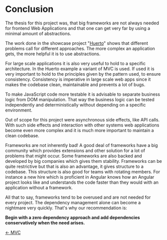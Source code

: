 # Conclusion

The thesis for this project was, that big frameworks are not always needed for frontend Web Applications and that one can get very far by using a minimal amount of abstractions. 

The work done in the showcase project "[Huerto](../huerto)" shows that different problems call for different approaches. The more complex an application gets, the more helpful it is to use abstractions.

For large scale applications it is also very useful to hold to a specific architecture. In the Huerto example a variant of MVC is used. If used it is very important to hold to the principles given by the pattern used, to ensure consistency. Consistency is imperative in large scale web apps since it makes the codebase clean, maintainable and prevents a lot of bugs. 

To make JavaScript code more testable it is advisable to separate business logic from DOM manipulation. That way the business logic can be tested independently and deterministically without depending on a specific environment.

Out of scope for this project were asynchronous side effects, like API calls. With such side effects and interaction with other systems web applications become even more complex and it is much more important to maintain a clean codebase.

Frameworks are not inherently bad! A good deal of frameworks have a big community which provides extensions and other solution for a lot of problems that might occur. Some frameworks are also backed and developed by big companies which gives them stability. Frameworks can be quite restrictive but that is also an advantage, it gives structure to a codebase. This structure is also good for teams with rotating members. For instance a new hire which is proficient in Angular knows how an Angular project looks like and understands the code faster than they would with an application without a framework.

All that to say, frameworks tend to be overused and are not needed for every project. The dependency management alone can become a nightmare very quickly. That's why our recommendation is:

**Begin with a zero dependency approach and add dependencies conservatively when the need arises.**

[← MVC](05-MVC.md)

